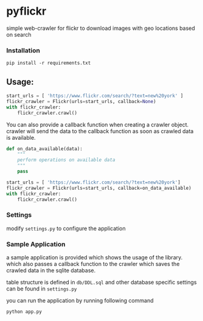 # pyflickr
simple web-crawler for flickr to download images with geo locations based on search

### Installation

```
pip install -r requirements.txt
```

## Usage:

```python
start_urls = [ 'https://www.flickr.com/search/?text=new%20york' ]
flickr_crawler = Flickr(urls=start_urls, callback=None)
with flickr_crawler:
    flickr_crawler.crawl()
```

You can also provide a callback function when creating a crawler object.
crawler will send the data to the callback function as soon as crawled data is available.

```python
def on_data_available(data):
    """ 
    perform operations on available data
    """
    pass

start_urls = [ 'https://www.flickr.com/search/?text=new%20york']
flickr_crawler = Flickr(urls=start_urls, callback=on_data_available)
with flickr_crawler:
    flickr_crawler.crawl()
```

### Settings
modify ```settings.py``` to configure the application

### Sample Application

a sample application is provided which shows the usage of the library. which also passes a callback function to the crawler which saves the crawled data in the sqlite database.

table structure is defined in ```db/DDL.sql``` and other database specific settings can be found in ```settings.py```

you can run the application by running following command

```
python app.py
```

